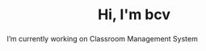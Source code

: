 <h1 align="center">Hi, I'm bcv</h1>
<h3 align="left"></h3>
<!-- Date 4 -->
<!-- <p align="center"> <img src="https://komarev.com/ghpvc/?username=vnvb&label=Profile%20views&color=0e75b6&style=flat" alt="vnvb" /> </p>- -->
 I’m currently working on Classroom Management System



